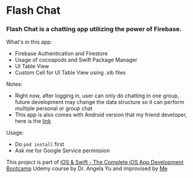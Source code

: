 # Flash Chat

### Flash Chat is a chatting app utilizing the power of Firebase.

What's in this app:
- Firebase Authentication and Firestore
- Usage of cocoapods and Swift Package Manager
- UI Table View
- Custom Cell for UI Table View using .xib files

Notes:
- Right now, after logging in, user can only do chatting in one group, future development may change the data structure so it can perform multiple personal or group chat
- This app is also comes with Android version that my friend developer, here is the [link](https://github.com/Raxza/Roompi)

Usage:
- Do `pod install` first
- Ask me for Google Service permission

This project is part of [iOS & Swift - The Complete iOS App Development Bootcamp](https://www.udemy.com/course/ios-13-app-development-bootcamp/) Udemy course by Dr. Angela Yu and improvised by [Me](https://github.com/muhziddan)
